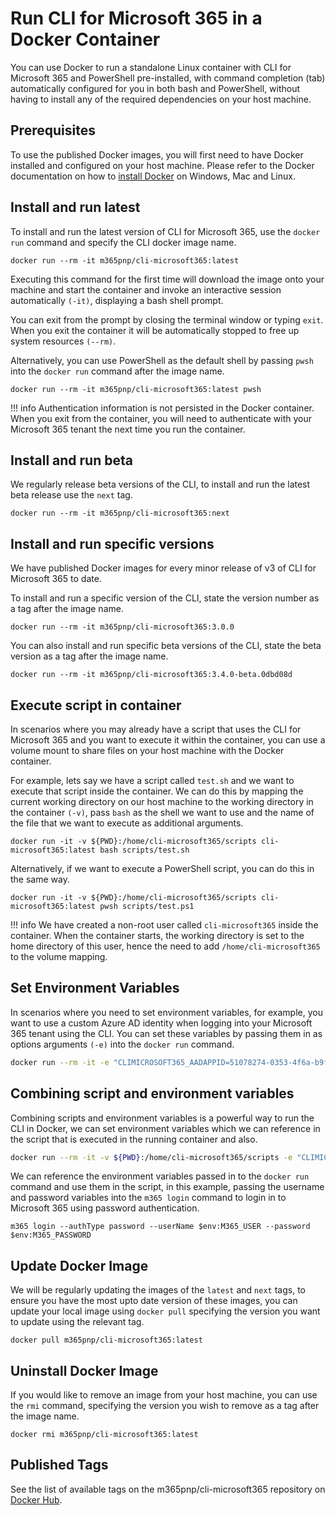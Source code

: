 # Run CLI for Microsoft 365 in a Docker Container

You can use Docker to run a standalone Linux container with CLI for Microsoft 365 and PowerShell pre-installed, with command completion (tab) automatically configured for you in both bash and PowerShell, without having to install any of the required dependencies on your host machine.

## Prerequisites

To use the published Docker images, you will first need to have Docker installed and configured on your host machine. Please refer to the Docker documentation on how to [install Docker](https://docs.docker.com/get-docker/) on Windows, Mac and Linux.

## Install and run latest

To install and run the latest version of CLI for Microsoft 365, use the `docker run` command and specify the CLI docker image name.

```
docker run --rm -it m365pnp/cli-microsoft365:latest
```

Executing this command for the first time will download the image onto your machine and start the container and invoke an interactive session automatically `(-it)`, displaying a bash shell prompt.

You can exit from the prompt by closing the terminal window or typing `exit`. When you exit the container it will be automatically stopped to free up system resources `(--rm)`.


Alternatively, you can use PowerShell as the default shell by passing `pwsh` into the `docker run` command after the image name.

```
docker run --rm -it m365pnp/cli-microsoft365:latest pwsh
```

!!! info
    Authentication information is not persisted in the Docker container. When you exit from the container, you will need to authenticate with your Microsoft 365 tenant the next time you run the container.

## Install and run beta

We regularly release beta versions of the CLI, to install and run the latest beta release use the `next` tag.

```
docker run --rm -it m365pnp/cli-microsoft365:next
```

## Install and run specific versions

We have published Docker images for every minor release of v3 of CLI for Microsoft 365 to date. 

To install and run a specific version of the CLI, state the version number as a tag after the image name.

```
docker run --rm -it m365pnp/cli-microsoft365:3.0.0
```

You can also install and run specific beta versions of the CLI, state the beta version as a tag after the image name.

```
docker run --rm -it m365pnp/cli-microsoft365:3.4.0-beta.0dbd08d
```

## Execute script in container

In scenarios where you may already have a script that uses the CLI for Microsoft 365 and you want to execute it within the container, you can use a volume mount to share files on your host machine with the Docker container.

For example, lets say we have a script called `test.sh` and we want to execute that script inside the container. We can do this by mapping the current working directory on our host machine to the working directory in the container `(-v)`, pass `bash` as the shell we want to use and the name of the file that we want to execute as additional arguments.

```
docker run -it -v ${PWD}:/home/cli-microsoft365/scripts cli-microsoft365:latest bash scripts/test.sh
```

Alternatively, if we want to execute a PowerShell script, you can do this in the same way.

```
docker run -it -v ${PWD}:/home/cli-microsoft365/scripts cli-microsoft365:latest pwsh scripts/test.ps1
```

!!! info
    We have created a non-root user called `cli-microsoft365` inside the container.  When the container starts, the working directory is set to the home directory of this user, hence the need to add `/home/cli-microsoft365` to the volume mapping.

## Set Environment Variables

In scenarios where you need to set environment variables, for example, you want to use a custom Azure AD identity when logging into your Microsoft 365 tenant using the CLI. You can set these variables by passing them in as options arguments `(-e)` into the `docker run` command.

```sh
docker run --rm -it -e "CLIMICROSOFT365_AADAPPID=51078274-0353-4f6a-b9f5-8674ab2e524c" -e "CLIMICROSOFT365_TENANT=9455bc83-d5af-4ccf-93f6-0af3f71aaf8e" m365pnp/cli-microsoft365:latest
```

## Combining script and environment variables

Combining scripts and environment variables is a powerful way to run the CLI in Docker, we can set environment variables which we can reference in the script that is executed in the running container and also.

```sh
docker run --rm -it -v ${PWD}:/home/cli-microsoft365/scripts -e "CLIMICROSOFT365_AADAPPID=da049853-dd90-49df-aa21-4e0c8b646a36" -e "CLIMICROSOFT365_TENANT=e8954f17-a373-4b61-b54d-45c038fe3188" -e "M365_USER=user@contoso.com" -e "M365_PASSWORD=password" m365pnp/cli-microsoft365:next pwsh scripts/script.ps1
```

We can reference the environment variables passed in to the `docker run` command and use them in the script, in this example, passing the username and password variables into the `m365 login` command to login in to Microsoft 365 using password authentication.

```
m365 login --authType password --userName $env:M365_USER --password $env:M365_PASSWORD
```

## Update Docker Image

We will be regularly updating the images of the `latest` and `next` tags, to ensure you have the most upto date version of these images, you can update your local image using `docker pull` specifying the version you want to update using the relevant tag.

```
docker pull m365pnp/cli-microsoft365:latest
```

## Uninstall Docker Image

If you would like to remove an image from your host machine, you can use the `rmi` command, specifying the version you wish to remove as a tag after the image name.

```
docker rmi m365pnp/cli-microsoft365:latest
```

## Published Tags

See the list of available tags on the m365pnp/cli-microsoft365 repository on [Docker Hub](https://hub.docker.com/repository/docker/m365pnp/cli-microsoft365/).
